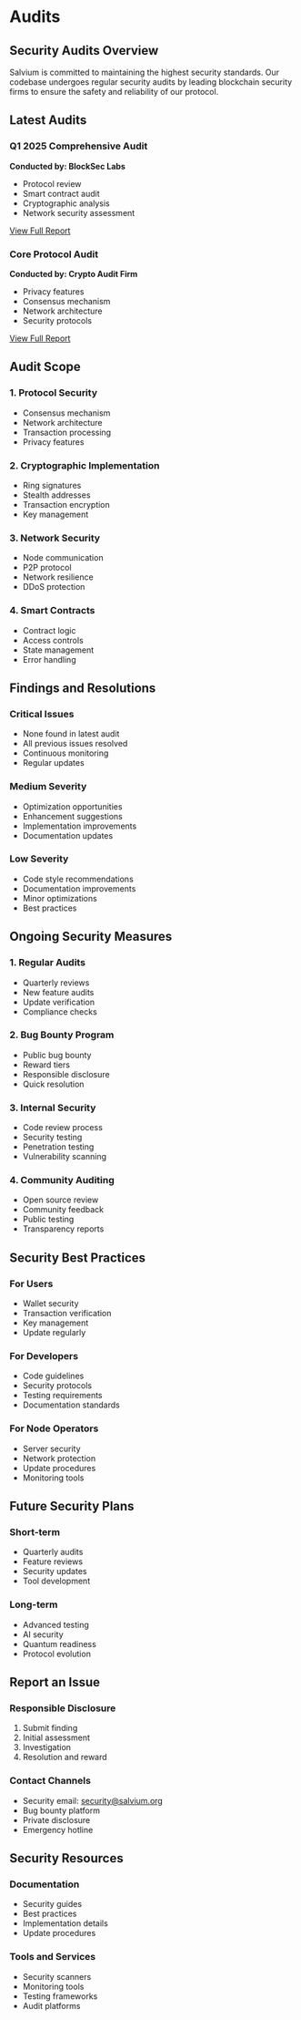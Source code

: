 # Audits

## Security Audits Overview

Salvium is committed to maintaining the highest security standards. Our codebase undergoes regular security audits by leading blockchain security firms to ensure the safety and reliability of our protocol.

## Latest Audits

### Q1 2025 Comprehensive Audit
**Conducted by: BlockSec Labs**
- Protocol review
- Smart contract audit
- Cryptographic analysis
- Network security assessment

[View Full Report](#) <!-- Add link when available -->

### Core Protocol Audit
**Conducted by: Crypto Audit Firm**
- Privacy features
- Consensus mechanism
- Network architecture
- Security protocols

[View Full Report](#) <!-- Add link when available -->

## Audit Scope

### 1. Protocol Security
- Consensus mechanism
- Network architecture
- Transaction processing
- Privacy features

### 2. Cryptographic Implementation
- Ring signatures
- Stealth addresses
- Transaction encryption
- Key management

### 3. Network Security
- Node communication
- P2P protocol
- Network resilience
- DDoS protection

### 4. Smart Contracts
- Contract logic
- Access controls
- State management
- Error handling

## Findings and Resolutions

### Critical Issues
- None found in latest audit
- All previous issues resolved
- Continuous monitoring
- Regular updates

### Medium Severity
- Optimization opportunities
- Enhancement suggestions
- Implementation improvements
- Documentation updates

### Low Severity
- Code style recommendations
- Documentation improvements
- Minor optimizations
- Best practices

## Ongoing Security Measures

### 1. Regular Audits
- Quarterly reviews
- New feature audits
- Update verification
- Compliance checks

### 2. Bug Bounty Program
- Public bug bounty
- Reward tiers
- Responsible disclosure
- Quick resolution

### 3. Internal Security
- Code review process
- Security testing
- Penetration testing
- Vulnerability scanning

### 4. Community Auditing
- Open source review
- Community feedback
- Public testing
- Transparency reports

## Security Best Practices

### For Users
- Wallet security
- Transaction verification
- Key management
- Update regularly

### For Developers
- Code guidelines
- Security protocols
- Testing requirements
- Documentation standards

### For Node Operators
- Server security
- Network protection
- Update procedures
- Monitoring tools

## Future Security Plans

### Short-term
- Quarterly audits
- Feature reviews
- Security updates
- Tool development

### Long-term
- Advanced testing
- AI security
- Quantum readiness
- Protocol evolution

## Report an Issue

### Responsible Disclosure
1. Submit finding
2. Initial assessment
3. Investigation
4. Resolution and reward

### Contact Channels
- Security email: security@salvium.org
- Bug bounty platform
- Private disclosure
- Emergency hotline

## Security Resources

### Documentation
- Security guides
- Best practices
- Implementation details
- Update procedures

### Tools and Services
- Security scanners
- Monitoring tools
- Testing frameworks
- Audit platforms
